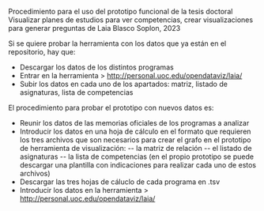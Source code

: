 Procedimiento para el uso del prototipo funcional de la tesis doctoral 
Visualizar planes de estudios para ver competencias, crear visualizaciones para generar preguntas 
de Laia Blasco Soplon, 2023


Si se quiere probar la herramienta con los datos que ya están en el repositorio, hay que:
- Descargar los datos de los distintos programas
- Entrar en la herramienta > http://personal.uoc.edu/opendataviz/laia/
- Subir los datos en cada uno de los apartados: matriz, listado de asignaturas, lista de competencias 


El procedimiento para probar el prototipo con nuevos datos es:

- Reunir los datos de las memorias oficiales de los programas a analizar 
- Introducir los datos en una hoja de cálculo en el formato que requieren los tres archivos que son necesarios para crear el grafo en el prototipo de herramienta de visualización: 
-- la matriz de relación
-- el listado de asignaturas 
-- la lista de competencias 
(en el propio prototipo se puede descargar una plantilla con indicaciones para realizar cada uno de estos archivos)
- Descargar las tres hojas de cáluclo de cada programa en .tsv
- Introducir los datos en la herramienta > http://personal.uoc.edu/opendataviz/laia/
